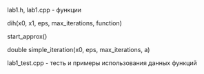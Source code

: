 lab1.h, lab1.cpp - функции

dih(x0, x1, eps, max_iterations, function)

start_approx()

double simple_iteration(x0, eps, max_iterations, a)

lab1_test.cpp - тесть и примеры использования данных функций
